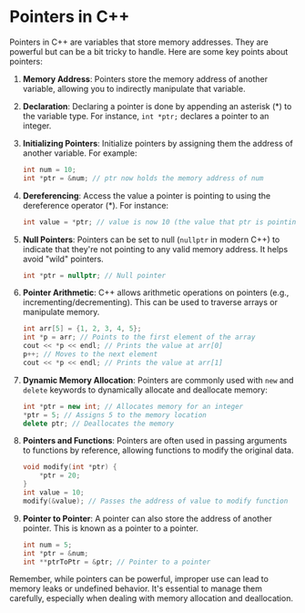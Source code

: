 # Pointers in C++

Pointers in C++ are variables that store memory addresses. They are powerful but can be a bit tricky to handle. Here are some key points about pointers:

1. **Memory Address**: Pointers store the memory address of another variable, allowing you to indirectly manipulate that variable.

2. **Declaration**: Declaring a pointer is done by appending an asterisk (*) to the variable type. For instance, `int *ptr;` declares a pointer to an integer.

3. **Initializing Pointers**: Initialize pointers by assigning them the address of another variable. For example:
    ```cpp
    int num = 10;
    int *ptr = &num; // ptr now holds the memory address of num
    ```

4. **Dereferencing**: Access the value a pointer is pointing to using the dereference operator (*). For instance:
    ```cpp
    int value = *ptr; // value is now 10 (the value that ptr is pointing to)
    ```

5. **Null Pointers**: Pointers can be set to null (`nullptr` in modern C++) to indicate that they're not pointing to any valid memory address. It helps avoid "wild" pointers.
    ```cpp
    int *ptr = nullptr; // Null pointer
    ```

6. **Pointer Arithmetic**: C++ allows arithmetic operations on pointers (e.g., incrementing/decrementing). This can be used to traverse arrays or manipulate memory.
    ```cpp
    int arr[5] = {1, 2, 3, 4, 5};
    int *p = arr; // Points to the first element of the array
    cout << *p << endl; // Prints the value at arr[0]
    p++; // Moves to the next element
    cout << *p << endl; // Prints the value at arr[1]
    ```

7. **Dynamic Memory Allocation**: Pointers are commonly used with `new` and `delete` keywords to dynamically allocate and deallocate memory:
    ```cpp
    int *ptr = new int; // Allocates memory for an integer
    *ptr = 5; // Assigns 5 to the memory location
    delete ptr; // Deallocates the memory
    ```

8. **Pointers and Functions**: Pointers are often used in passing arguments to functions by reference, allowing functions to modify the original data.
    ```cpp
    void modify(int *ptr) {
        *ptr = 20;
    }
    int value = 10;
    modify(&value); // Passes the address of value to modify function
    ```

9. **Pointer to Pointer**: A pointer can also store the address of another pointer. This is known as a pointer to a pointer.
    ```cpp
    int num = 5;
    int *ptr = &num;
    int **ptrToPtr = &ptr; // Pointer to a pointer
    ```

Remember, while pointers can be powerful, improper use can lead to memory leaks or undefined behavior. It's essential to manage them carefully, especially when dealing with memory allocation and deallocation.
